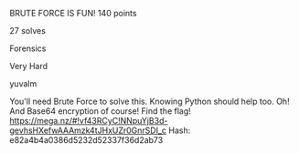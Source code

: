 BRUTE FORCE IS FUN!
140 points

27 solves

Forensics

Very Hard

yuvalm

You'll need Brute Force to solve this. Knowing Python should help too. Oh! And Base64 encryption of course!
 Find the flag! 
  https://mega.nz/#!vf43RCyC!NNpuYjB3d-gevhsHXefwAAAmzk4tJHxUZr0GnrSDI_c Hash: e82a4b4a0386d5232d52337f36d2ab73

